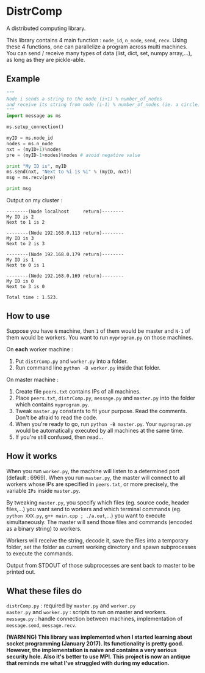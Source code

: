# DistrComp
A distributed computing library.

This library contains 4 main function : `node_id`, `n_node`, `send`, `recv`. Using these 4 functions, one can parallelize a program across multi machines.  
You can send / receive many types of data (list, dict, set, numpy array,...), as long as they are pickle-able.

<h2>Example</h2>

```python
"""
Node i sends a string to the node (i+1) % number_of_nodes
and receive its string from node (i-1) % number_of_nodes (ie. a circle).
"""
import message as ms

ms.setup_connection()

myID = ms.node_id
nodes = ms.n_node
nxt = (myID+1)%nodes
pre = (myID-1+nodes)%nodes # avoid negative value

print "My ID is", myID
ms.send(nxt, "Next to %i is %i" % (myID, nxt))
msg = ms.recv(pre)

print msg
```
Output on my cluster :
```
--------(Node localhost     return)--------
My ID is 2
Next to 1 is 2

--------(Node 192.168.0.113 return)--------
My ID is 3
Next to 2 is 3

--------(Node 192.168.0.179 return)--------
My ID is 1
Next to 0 is 1

--------(Node 192.168.0.169 return)--------
My ID is 0
Next to 3 is 0

Total time : 1.523.
```

<h2>How to use</h2>  

Suppose you have `N` machine, then `1` of them would be master and `N-1` of them would be workers. You want to run `myprogram.py` on those machines.  

On <b>each</b> worker machine :  

1) Put `distrComp.py` and `worker.py` into a folder.
2) Run command line `python -B worker.py` inside that folder.

On master machine :  

1) Create file `peers.txt` contains IPs of all machines.
2) Place `peers.txt`, `distrComp.py`, `message.py` and `master.py` into the folder which contains `myprogram.py`.
3) Tweak `master.py` constants to fit your purpose. Read the comments. Don't be afraid to read the code.
4) When you're ready to go, run `python -B master.py`. Your `myprogram.py` would be automatically executed by all machines at the same time.
4) If you're still confused, then read...

<h2>How it works</h2>

When you run `worker.py`, the machine will listen to a determined port (default : 6969). When you run `master.py`, the master will connect to all workers whose IPs are specified in `peers.txt`, or more precisely, the variable `IPs` inside `master.py`. 
  
By tweaking `master.py`, you specify which files (eg. source code, header files,...) you want send to workers and which terminal commands (eg. `python XXX.py`, `g++ main.cpp ; ./a.out`,...) you want to execute simultaneously. The master will send those files and commands (encoded as a binary string) to workers.  

Workers will receive the string, decode it, save the files into a temporary folder, set the folder as current working directory and spawn subprocesses to execute the commands.  

Output from STDOUT of those subprocesses are sent back to master to be printed out. 

<h2>What these files do</h2>

`distrComp.py` : required by `master.py` and `worker.py`  
`master.py` and `worker.py` : scripts to run on master and workers.  
`message.py` : handle connection between machines, implementation of `message.send`, `message.recv`.  

<b>(WARNING)<b> This library was implemented when I started learning about socket programming (January 2017). Its functionality is pretty good. However, the implementation is naive and contains a very serious security hole. Also it's better to use MPI. This project is now an antique that reminds me what I've struggled with during my education.
